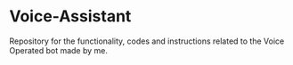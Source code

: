 # Voice-Assistant
Repository for the functionality, codes and instructions related to the Voice Operated bot made by me.
